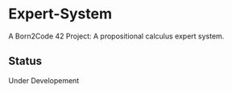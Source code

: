 # Expert-System
A Born2Code 42 Project: A propositional calculus expert system.

## Status
Under Developement